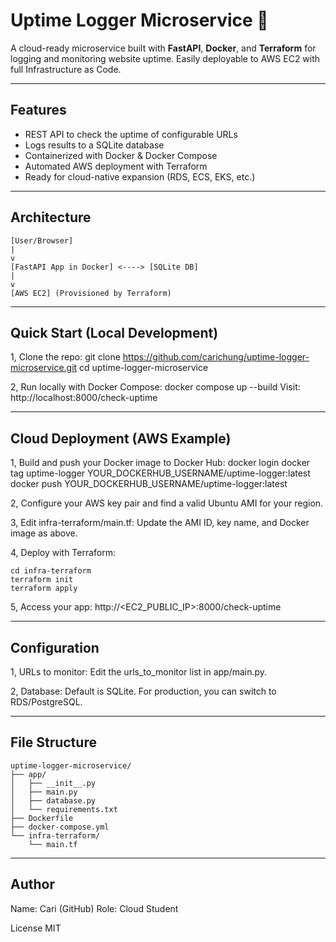 # Uptime Logger Microservice 🚦

A cloud-ready microservice built with **FastAPI**, **Docker**, and **Terraform** for logging and monitoring website uptime. Easily deployable to AWS EC2 with full Infrastructure as Code.

---

## Features

- REST API to check the uptime of configurable URLs
- Logs results to a SQLite database
- Containerized with Docker & Docker Compose
- Automated AWS deployment with Terraform
- Ready for cloud-native expansion (RDS, ECS, EKS, etc.)

---

## Architecture
```
[User/Browser]
|
v
[FastAPI App in Docker] <----> [SQLite DB]
|
v
[AWS EC2] (Provisioned by Terraform)
```

---

## Quick Start (Local Development)

1, Clone the repo:
git clone https://github.com/carichung/uptime-logger-microservice.git
cd uptime-logger-microservice

2, Run locally with Docker Compose:
docker compose up --build
Visit: http://localhost:8000/check-uptime

---

## Cloud Deployment (AWS Example)
1, Build and push your Docker image to Docker Hub:
docker login
docker tag uptime-logger YOUR_DOCKERHUB_USERNAME/uptime-logger:latest
docker push YOUR_DOCKERHUB_USERNAME/uptime-logger:latest

2, Configure your AWS key pair and find a valid Ubuntu AMI for your region.

3, Edit infra-terraform/main.tf:
Update the AMI ID, key name, and Docker image as above.

4, Deploy with Terraform:
```
cd infra-terraform
terraform init
terraform apply
```

5, Access your app:
http://<EC2_PUBLIC_IP>:8000/check-uptime

---

## Configuration

1, URLs to monitor:
Edit the urls_to_monitor list in app/main.py.

2, Database:
Default is SQLite. For production, you can switch to RDS/PostgreSQL.

---

## File Structure
```
uptime-logger-microservice/
├── app/
│   ├── __init__.py
│   ├── main.py
│   ├── database.py
│   └── requirements.txt
├── Dockerfile
├── docker-compose.yml
└── infra-terraform/
    └── main.tf
```
---

## Author
Name: Cari (GitHub)
Role: Cloud Student

License
MIT
